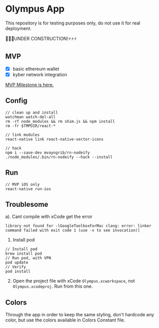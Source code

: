 # Olympus App

This repository is for testing purposes only, do not use it for real deployment.

🔨🔨🔨UNDER CONSTRUCTION!⚡️⚡️⚡️

## MVP

- [x] basic ethereum wallet
- [x] kyber network integration

[MVP Milestone is here.](https://github.com/Olympus-Labs/OlympusApp/milestone/1)

## Config

```shell
// clean up and install
watchman watch-del-all
rm -rf node_modules && rm shim.js && npm install
rm -fr $TMPDIR/react-*

// link modules
react-native link react-native-vector-icons

// hack
npm i --save-dev mvayngrib/rn-nodeify
./node_modules/.bin/rn-nodeify --hack --install
```

## Run

```shell
// MVP iOS only
react-native run-ios
```

## Troublesome

a). Cant compile with xCode get the error

`library not found for -lGoogleToolboxForMac clang: error: linker command failed with exit code 1 (use -v to see invocation)]`

1. Install pod
```shell
// Install pod
brew install pod
// Run pod, with VPN
pod update
// Verify
pod install
```

2. Open the project file with xCode `Olympus.xcworkspace`, not `Olympus.xcodeproj`. Run from this one.

## Colors

Through the app in order to keep the same styling, don't hardcode any color, but use the colors
available in Colors Constant file.
